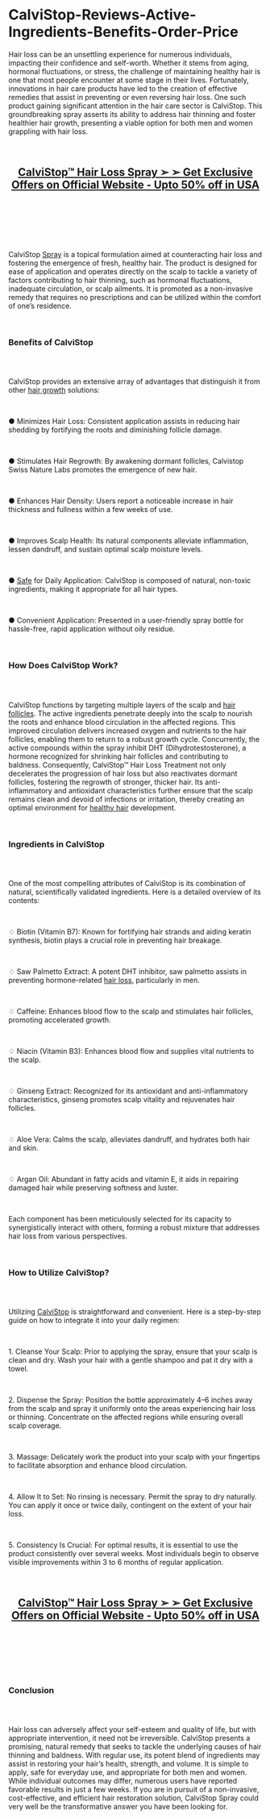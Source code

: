 # CalviStop-Reviews-Active-Ingredients-Benefits-Order-Price

<p>Hair loss can be an unsettling experience for numerous individuals, impacting their confidence and self-worth. Whether it stems from aging, hormonal fluctuations, or stress, the challenge of maintaining healthy hair is one that most people encounter at some stage in their lives. Fortunately, innovations in hair care products have led to the creation of effective remedies that assist in preventing or even reversing hair loss. One such product gaining significant attention in the hair care sector is CalviStop. This groundbreaking spray asserts its ability to address hair thinning and foster healthier hair growth, presenting a viable option for both men and women grappling with hair loss.</p>
<p>&nbsp;</p>
<h2 align="CENTER"><a href="https://academly.org/recommends/calvistop/"><strong>CalviStop&trade; Hair Loss Spray ➢ ➢ Get Exclusive Offers on Official Website - Upto 50% off in USA</strong></a></h2>
<h2>&nbsp;</h2>
<p><a href="https://academly.org/recommends/calvistop/"><img src="https://storage.penzu.com/g/QhrToCCYEBM8koQP" alt="" /></a></p>
<p>&nbsp;</p>
<p>CalviStop&nbsp;<a href="https://calvistop.org/">Spray</a>&nbsp;is a topical formulation aimed at counteracting hair loss and fostering the emergence of fresh, healthy hair. The product is designed for ease of application and operates directly on the scalp to tackle a variety of factors contributing to hair thinning, such as hormonal fluctuations, inadequate circulation, or scalp ailments. It is promoted as a non-invasive remedy that requires no prescriptions and can be utilized within the comfort of one&rsquo;s residence.</p>
<p>&nbsp;</p>
<h3><strong>Benefits of CalviStop</strong></h3>
<h3>&nbsp;</h3>
<p>CalviStop provides an extensive array of advantages that distinguish it from other&nbsp;<a href="https://vitalcarebladder.fr/">hair growth</a>&nbsp;solutions:</p>
<p>&nbsp;</p>
<p>● Minimizes Hair Loss: Consistent application assists in reducing hair shedding by fortifying the roots and diminishing follicle damage.</p>
<p>&nbsp;</p>
<p>● Stimulates Hair Regrowth: By awakening dormant follicles, Calvistop Swiss Nature Labs promotes the emergence of new hair.</p>
<p>&nbsp;</p>
<p>● Enhances Hair Density: Users report a noticeable increase in hair thickness and fullness within a few weeks of use.</p>
<p>&nbsp;</p>
<p>● Improves Scalp Health: Its natural components alleviate inflammation, lessen dandruff, and sustain optimal scalp moisture levels.</p>
<p>&nbsp;</p>
<p>●&nbsp;<a href="https://nervenmeister.net/">Safe</a>&nbsp;for Daily Application: CalviStop is composed of natural, non-toxic ingredients, making it appropriate for all hair types.</p>
<p>&nbsp;</p>
<p>● Convenient Application: Presented in a user-friendly spray bottle for hassle-free, rapid application without oily residue.</p>
<p>&nbsp;</p>
<h3><strong>How Does CalviStop Work?</strong></h3>
<h3>&nbsp;</h3>
<p>CalviStop functions by targeting multiple layers of the scalp and&nbsp;<a href="https://venovixilcream.com/">hair follicles</a>. The active ingredients penetrate deeply into the scalp to nourish the roots and enhance blood circulation in the affected regions. This improved circulation delivers increased oxygen and nutrients to the hair follicles, enabling them to return to a robust growth cycle. Concurrently, the active compounds within the spray inhibit DHT (Dihydrotestosterone), a hormone recognized for shrinking hair follicles and contributing to baldness. Consequently, CalviStop&trade; Hair Loss Treatment not only decelerates the progression of hair loss but also reactivates dormant follicles, fostering the regrowth of stronger, thicker hair. Its anti-inflammatory and antioxidant characteristics further ensure that the scalp remains clean and devoid of infections or irritation, thereby creating an optimal environment for&nbsp;<a href="https://nutragreenfarm.com/">healthy hair</a>&nbsp;development.</p>
<p>&nbsp;</p>
<h3><strong>Ingredients in CalviStop</strong></h3>
<h3>&nbsp;</h3>
<p>One of the most compelling attributes of CalviStop is its combination of natural, scientifically validated ingredients. Here is a detailed overview of its contents:</p>
<p>&nbsp;</p>
<p>♢ Biotin (Vitamin B7): Known for fortifying hair strands and aiding keratin synthesis, biotin plays a crucial role in preventing hair breakage.</p>
<p>&nbsp;</p>
<p>♢ Saw Palmetto Extract: A potent DHT inhibitor, saw palmetto assists in preventing hormone-related&nbsp;<a href="https://venovixil.co.nz/">hair loss</a>, particularly in men.</p>
<p>&nbsp;</p>
<p>♢ Caffeine: Enhances blood flow to the scalp and stimulates hair follicles, promoting accelerated growth.</p>
<p>&nbsp;</p>
<p>♢ Niacin (Vitamin B3): Enhances blood flow and supplies vital nutrients to the scalp.</p>
<p>&nbsp;</p>
<p>♢ Ginseng Extract: Recognized for its antioxidant and anti-inflammatory characteristics, ginseng promotes scalp vitality and rejuvenates hair follicles.</p>
<p>&nbsp;</p>
<p>♢ Aloe Vera: Calms the scalp, alleviates dandruff, and hydrates both hair and skin.</p>
<p>&nbsp;</p>
<p>♢ Argan Oil: Abundant in fatty acids and vitamin E, it aids in repairing damaged hair while preserving softness and luster.</p>
<p>&nbsp;</p>
<p>Each component has been meticulously selected for its capacity to synergistically interact with others, forming a robust mixture that addresses hair loss from various perspectives.</p>
<p>&nbsp;</p>
<h3><strong>How to Utilize CalviStop?</strong></h3>
<h3>&nbsp;</h3>
<p>Utilizing&nbsp;<a href="https://calvistop.net/">CalviStop</a>&nbsp;is straightforward and convenient. Here is a step-by-step guide on how to integrate it into your daily regimen:</p>
<p>&nbsp;</p>
<p>1. Cleanse Your Scalp: Prior to applying the spray, ensure that your scalp is clean and dry. Wash your hair with a gentle shampoo and pat it dry with a towel.</p>
<p>&nbsp;</p>
<p>2. Dispense the Spray: Position the bottle approximately 4&ndash;6 inches away from the scalp and spray it uniformly onto the areas experiencing hair loss or thinning. Concentrate on the affected regions while ensuring overall scalp coverage.</p>
<p>&nbsp;</p>
<p>3. Massage: Delicately work the product into your scalp with your fingertips to facilitate absorption and enhance blood circulation.</p>
<p>&nbsp;</p>
<p>4. Allow It to Set: No rinsing is necessary. Permit the spray to dry naturally. You can apply it once or twice daily, contingent on the extent of your hair loss.</p>
<p>&nbsp;</p>
<p>5. Consistency Is Crucial: For optimal results, it is essential to use the product consistently over several weeks. Most individuals begin to observe visible improvements within 3 to 6 months of regular application.</p>
<p>&nbsp;</p>
<h2 align="CENTER"><a href="https://academly.org/recommends/calvistop/"><strong>CalviStop&trade; Hair Loss Spray ➢ ➢ Get Exclusive Offers on Official Website - Upto 50% off in USA</strong></a></h2>
<h2>&nbsp;</h2>
<p><a href="https://academly.org/recommends/calvistop/"><img src="https://storage.penzu.com/g/7FUKBUCNMXXPLEzd" alt="" /></a></p>
<p>&nbsp;</p>
<h3><strong>Conclusion</strong></h3>
<h3>&nbsp;</h3>
<p>Hair loss can adversely affect your self-esteem and quality of life, but with appropriate intervention, it need not be irreversible. CalviStop presents a promising, natural remedy that seeks to tackle the underlying causes of hair thinning and baldness. With regular use, its potent blend of ingredients may assist in restoring your hair&rsquo;s health, strength, and volume. It is simple to apply, safe for everyday use, and appropriate for both men and women. While individual outcomes may differ, numerous users have reported favorable results in just a few weeks. If you are in pursuit of a non-invasive, cost-effective, and efficient hair restoration solution, CalviStop Spray could very well be the transformative answer you have been looking for.</p>
